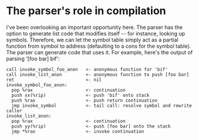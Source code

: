 # The parser's role in compilation

I've been overlooking an important opportunity here. The parser has the option
to generate list code that modifies itself -- for instance, looking up symbols.
Therefore, we can let the symbol table simply act as a partial function from
symbol to address (defaulting to a cons for the symbol table). The parser can
generate code that uses it. For example, here's the output of parsing '[foo bar]
bif':

    call invoke_symbol_foo_anon   <- anonymous function for 'bif'
    call invoke_list_anon         <- anonymous function to push [foo bar]
    ret                           <- nil
    invoke_symbol_foo_anon:
      pop %rax                    <- continuation
      push xx(%rip)               <- push 'bif' onto stack
      push %rax                   <- push return continuation
      jmp invoke_symbol           <- tail call: resolve symbol and rewrite caller
    invoke_list_anon:
      pop %rax                    <- continuation
      push yy(%rip)               <- push [foo bar] onto the stack
      jmp *%rax                   <- invoke continuation